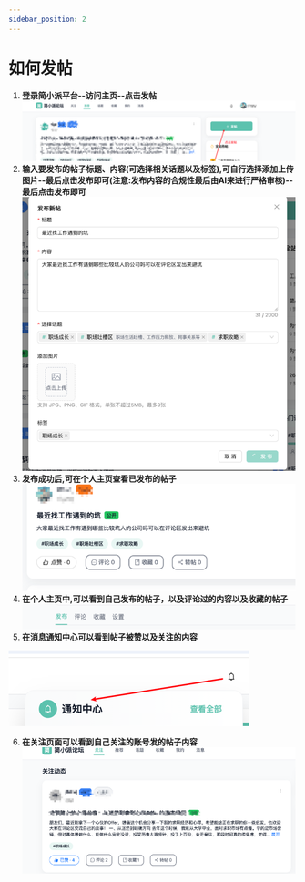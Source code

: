 ```yaml
---
sidebar_position: 2
---
```


# 如何发帖
1. **登录简小派平台--访问主页--点击发帖**
![img_1.png](../../static/img/post.png)
2. **输入要发布的帖子标题、内容(可选择相关话题以及标签),可自行选择添加上传图片--最后点击发布即可(注意:发布内容的合规性最后由AI来进行严格审核)--最后点击发布即可**
![img.png](../../static/img/post2.png)
3. **发布成功后,可在个人主页查看已发布的帖子**
![img.png](../../static/img/post3.png)
4. **在个人主页中,可以看到自己发布的帖子，以及评论过的内容以及收藏的帖子**
![img.png](../../static/img/post4.png)
5. **在消息通知中心可以看到帖子被赞以及关注的内容**

![img.png](../../static/img/post5.png)

6. **在关注页面可以看到自己关注的账号发的帖子内容**
![img.png](../../static/img/post6.png)